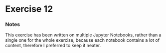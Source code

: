 # Exercise 12
### Notes
This exercise has been written on multiple Jupyter Notebooks, rather than a single one for the whole exercise, because each notebook contains a lot of content, therefore I preferred to keep it neater.

